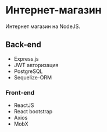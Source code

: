 # Интернет-магазин

Интернет магазин на NodeJS.

## Back-end

- Express.js
- JWT авторизация
- PostgreSQL
- Sequelize-ORM

### Front-end

- ReactJS
- React bootstrap
- Axios
- MobX
